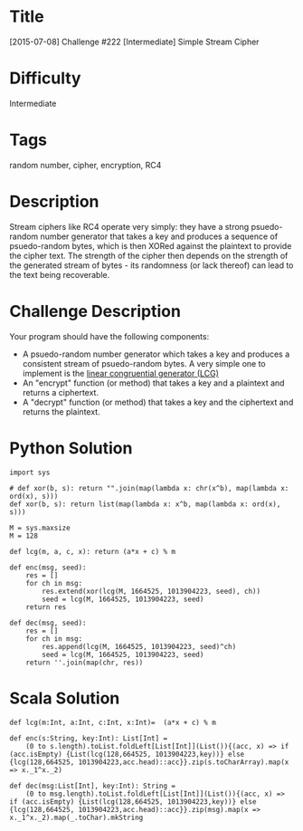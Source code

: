 # Title

[2015-07-08] Challenge #222 [Intermediate] Simple Stream Cipher

# Difficulty

Intermediate

# Tags

random number, cipher, encryption, RC4

# Description

Stream ciphers like RC4 operate very simply: they have a strong psuedo-random number generator that takes a key and produces a sequence of psuedo-random bytes, which is then XORed against the plaintext to provide the cipher text. The strength of the cipher then depends on the strength of the generated stream of bytes - its randomness (or lack thereof) can lead to the text being recoverable.

# Challenge Description

Your program should have the following components:

* A psuedo-random number generator which takes a key and produces a consistent stream of psuedo-random bytes. A very simple one to implement is the [linear congruential generator (LCG)](https://en.wikipedia.org/wiki/Linear_congruential_generator )
* An "encrypt" function (or method) that takes a key and a plaintext and returns a ciphertext.
* A "decrypt" function (or method) that takes a key and the ciphertext and returns the plaintext. 

# Python Solution

    import sys

    # def xor(b, s): return "".join(map(lambda x: chr(x^b), map(lambda x: ord(x), s)))
    def xor(b, s): return list(map(lambda x: x^b, map(lambda x: ord(x), s)))

    M = sys.maxsize
    M = 128

    def lcg(m, a, c, x): return (a*x + c) % m

    def enc(msg, seed):
        res = []
        for ch in msg:
            res.extend(xor(lcg(M, 1664525, 1013904223, seed), ch))
            seed = lcg(M, 1664525, 1013904223, seed)
        return res

    def dec(msg, seed):
        res = []
        for ch in msg:
            res.append(lcg(M, 1664525, 1013904223, seed)^ch)
            seed = lcg(M, 1664525, 1013904223, seed)
        return ''.join(map(chr, res))

# Scala Solution

    def lcg(m:Int, a:Int, c:Int, x:Int)=  (a*x + c) % m

    def enc(s:String, key:Int): List[Int] = 
        (0 to s.length).toList.foldLeft[List[Int]](List()){(acc, x) => if (acc.isEmpty) {List(lcg(128,664525, 1013904223,key))} else {lcg(128,664525, 1013904223,acc.head)::acc}}.zip(s.toCharArray).map(x => x._1^x._2)

    def dec(msg:List[Int], key:Int): String = 
        (0 to msg.length).toList.foldLeft[List[Int]](List()){(acc, x) => if (acc.isEmpty) {List(lcg(128,664525, 1013904223,key))} else {lcg(128,664525, 1013904223,acc.head)::acc}}.zip(msg).map(x => x._1^x._2).map(_.toChar).mkString
